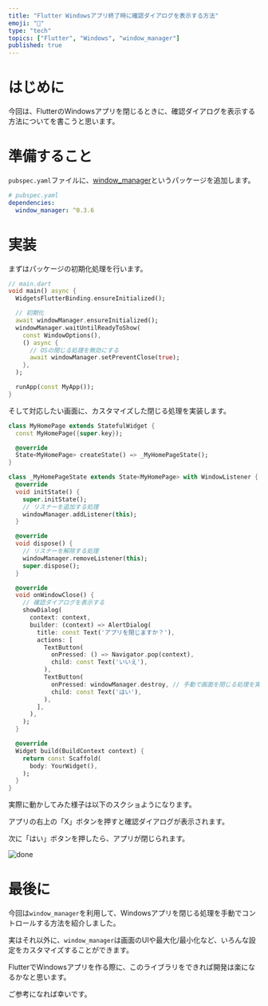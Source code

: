 ```yaml
---
title: "Flutter Windowsアプリ終了時に確認ダイアログを表示する方法"
emoji: "👏"
type: "tech"
topics: ["Flutter", "Windows", "window_manager"]
published: true
---
```

# はじめに

今回は、FlutterのWindowsアプリを閉じるときに、確認ダイアログを表示する方法についてを書こうと思います。

# 準備すること

`pubspec.yaml`ファイルに、[window_manager](https://pub.dev/packages/window_manager)というパッケージを追加します。

```yaml
# pubspec.yaml
dependencies:
  window_manager: ^0.3.6
```

# 実装

まずはパッケージの初期化処理を行います。

```dart
// main.dart
void main() async {
  WidgetsFlutterBinding.ensureInitialized();

  // 初期化
  await windowManager.ensureInitialized();
  windowManager.waitUntilReadyToShow(
    const WindowOptions(),
    () async {
      // OSの閉じる処理を無効にする
      await windowManager.setPreventClose(true);
    },
  );

  runApp(const MyApp());
}
```

そして対応したい画面に、カスタマイズした閉じる処理を実装します。


```dart
class MyHomePage extends StatefulWidget {
  const MyHomePage({super.key});

  @override
  State<MyHomePage> createState() => _MyHomePageState();
}

class _MyHomePageState extends State<MyHomePage> with WindowListener {
  @override
  void initState() {
    super.initState();
    // リスナーを追加する処理
    windowManager.addListener(this);
  }

  @override
  void dispose() {
    // リスナーを解除する処理
    windowManager.removeListener(this);
    super.dispose();
  }

  @override
  void onWindowClose() {
    // 確認ダイアログを表示する
    showDialog(
      context: context,
      builder: (context) => AlertDialog(
        title: const Text('アプリを閉じますか？'),
        actions: [
          TextButton(
            onPressed: () => Navigator.pop(context),
            child: const Text('いいえ'),
          ),
          TextButton(
            onPressed: windowManager.destroy, // 手動で画面を閉じる処理を実行
            child: const Text('はい'),
          ),
        ],
      ),
    );
  }

  @override
  Widget build(BuildContext context) {
    return const Scaffold(
      body: YourWidget(),
    );
  }
}
```

実際に動かしてみた様子は以下のスクショようになります。

アプリの右上の「X」ボタンを押すと確認ダイアログが表示されます。

次に「はい」ボタンを押したら、アプリが閉じられます。

![done](https://storage.googleapis.com/zenn-user-upload/f4c1c6c51909-20230910.png)

# 最後に

今回は`window_manager`を利用して、Windowsアプリを閉じる処理を手動でコントロールする方法を紹介しました。

実はそれ以外に、`window_manager`は画面のUIや最大化/最小化など、いろんな設定をカスタマイズすることができます。

FlutterでWindowsアプリを作る際に、このライブラリをできれば開発は楽になるかなと思います。

ご参考になれば幸いです。
